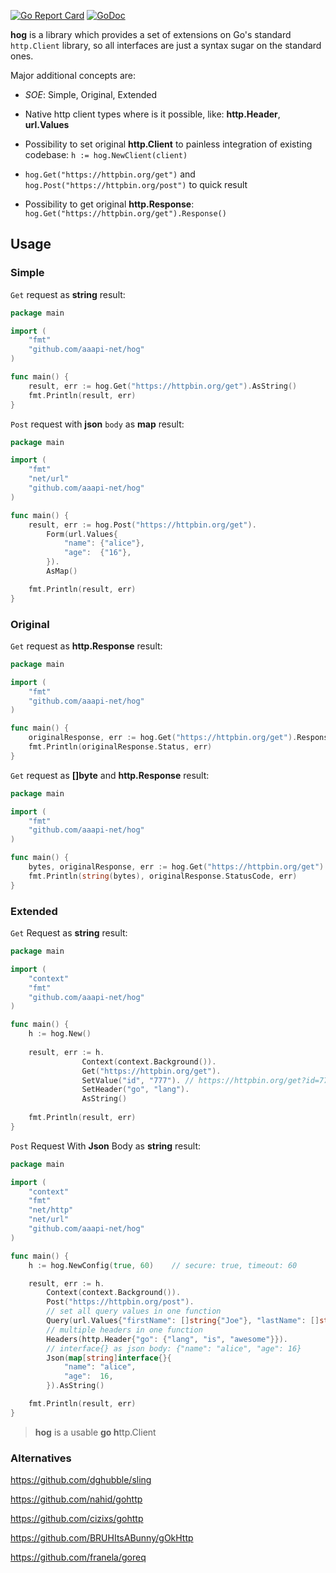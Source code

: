 [![Go Report Card](https://goreportcard.com/badge/github.com/aaapi-net/hog)](https://goreportcard.com/report/github.com/aaapi-net/hog)
[![GoDoc](https://godoc.org/github.com/aaapi-net/hog?status.svg)](http://godoc.org/github.com/aaapi-net/hog)

**hog** is a library which provides a set of extensions on Go's standard `http.Client` library,
so all interfaces are just a syntax sugar on the standard ones.

Major additional concepts are:

- *SOE*: Simple, Original, Extended

- Native http client types where is it possible, like: **http.Header**, **url.Values**

- Possibility to set original **http.Client** to painless integration of existing codebase: `h := hog.NewClient(client)`

- `hog.Get("https://httpbin.org/get")` and `hog.Post("https://httpbin.org/post")` to quick result

- Possibility to get original **http.Response**: `hog.Get("https://httpbin.org/get").Response()`

## Usage

### Simple
`Get` request as **string** result:
```go
package main

import (
	"fmt"
	"github.com/aaapi-net/hog"
)

func main() {
	result, err := hog.Get("https://httpbin.org/get").AsString()
	fmt.Println(result, err)
}
```

`Post` request with **json** `body` as **map** result:

```go
package main

import (
	"fmt"
	"net/url"
	"github.com/aaapi-net/hog"
)

func main() {
	result, err := hog.Post("https://httpbin.org/get").
		Form(url.Values{
			"name": {"alice"},
			"age":  {"16"},
		}).
		AsMap()

	fmt.Println(result, err)
}
```


### Original
`Get` request as **http.Response** result:
```go
package main

import (
	"fmt"
	"github.com/aaapi-net/hog"
)

func main() {
	originalResponse, err := hog.Get("https://httpbin.org/get").Response()
	fmt.Println(originalResponse.Status, err)
}
```

`Get` request as **[]byte** and **http.Response** result:
```go
package main

import (
	"fmt"
	"github.com/aaapi-net/hog"
)

func main() {
	bytes, originalResponse, err := hog.Get("https://httpbin.org/get").AsBytesResponse()
	fmt.Println(string(bytes), originalResponse.StatusCode, err)
}
```

### Extended

`Get` Request as **string** result:

```go
package main

import (
	"context"
	"fmt"
	"github.com/aaapi-net/hog"
)

func main() {
	h := hog.New()
    
	result, err := h.
                Context(context.Background()).
                Get("https://httpbin.org/get").
                SetValue("id", "777"). // https://httpbin.org/get?id=777
                SetHeader("go", "lang").
                AsString()
	
	fmt.Println(result, err)
}
```

`Post` Request With **Json** Body as **string** result:

```go
package main

import (
	"context"
	"fmt"
	"net/http"
	"net/url"
	"github.com/aaapi-net/hog"
)

func main() {
	h := hog.NewConfig(true, 60)    // secure: true, timeout: 60

	result, err := h.
		Context(context.Background()).
		Post("https://httpbin.org/post").
		// set all query values in one function
		Query(url.Values{"firstName": []string{"Joe"}, "lastName": []string{"Doe"}}). // https://httpbin.org/post?firstName=Joe&lastName=Doe
		// multiple headers in one function
		Headers(http.Header{"go": {"lang", "is", "awesome"}}).
		// interface{} as json body: {"name": "alice", "age": 16}
		Json(map[string]interface{}{
			"name": "alice",
			"age":  16,
		}).AsString()

	fmt.Println(result, err)
}
```

> **hog** is a usable **go h**ttp.Client


### Alternatives

https://github.com/dghubble/sling

https://github.com/nahid/gohttp

https://github.com/cizixs/gohttp 

https://github.com/BRUHItsABunny/gOkHttp 

https://github.com/franela/goreq 

